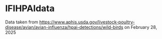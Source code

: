 # IFIHPAIdata
Data taken from https://www.aphis.usda.gov/livestock-poultry-disease/avian/avian-influenza/hpai-detections/wild-birds on February 28, 2025
